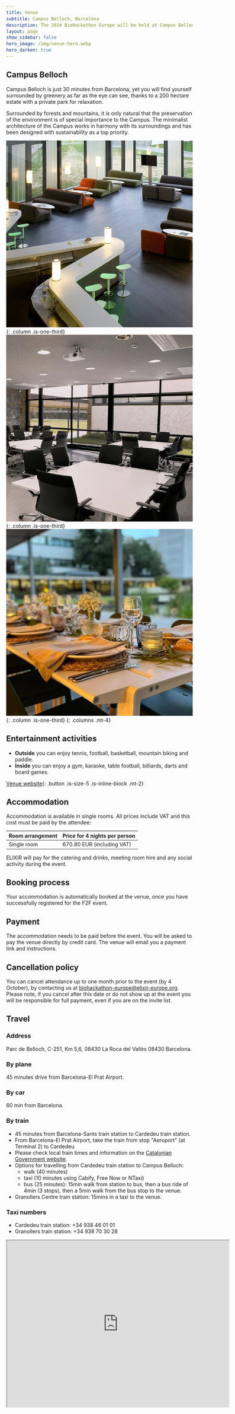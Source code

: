```yaml
---
title: Venue
subtitle: Campus Belloch, Barcelona
description: The 2024 BioHackathon Europe will be held at Campus Belloch, near Barcelona.
layout: page
show_sidebar: false
hero_image: /img/venue-hero.webp
hero_darken: true
---
```


## Campus Belloch
Campus Belloch is just 30 minutes from Barcelona, yet you will find yourself surrounded by greenery as far as the eye can see, thanks to a 200 hectare estate with a private park for relaxation.

Surrounded by forests and mountains, it is only natural that the preservation of the environment is of special importance to the Campus. The minimalist architecture of the Campus works in harmony with its surroundings and has been designed with sustainability as a top priority.

![Image](/img/venue-lounge.webp){: .column .is-one-third}
![Image](/img/venue-meeting-room.webp){: .column .is-one-third}
![Image](/img/venue-dinner.webp){: .column .is-one-third}
{: .columns .mt-4}

## Entertainment activities
 * **Outside** you can enjoy tennis, football, basketball, mountain biking and paddle.
 * **Inside** you can enjoy a gym, karaoke, table football, billiards, darts and board games.

[Venue website](https://www.chateauform.com/en/house/campus-belloch/){: .button .is-size-5 .is-inline-block .mt-2}

## Accommodation
Accommodation is available in single rooms. All prices include VAT and this cost must be paid by the attendee:

| Room arrangement    | Price for 4 nights per person |
| -------- | ------- |
| Single room	  | 670.80 EUR (including VAT)  |

ELIXIR will pay for the catering and drinks, meeting room hire and any social activity during the event. 

## Booking process
Your accommodation is automatically booked at the venue, once you have successfully registered for the F2F event.

## Payment
The accommodation needs to be paid before the event. You will be asked to pay the venue directly by credit card. The venue will email you a payment link and instructions.

## Cancellation policy
You can cancel attendance up to one month prior to the event (by 4 October), by contacting us at <biohackathon-europe@elixir-europe.org>. Please note, if you cancel after this date or do not show up at the event you will be responsible for full payment, even if you are on the invite list.

## Travel
### Address
Parc de Belloch, C-251, Km 5,6, 08430 La Roca del Vallès 08430 Barcelona.

### By plane
45 minutes drive from Barcelona-El Prat Airport.

### By car
60 min from Barcelona.

### By train
* 45 minutes from Barcelona-Sants train station to Cardedeu train station.
* From Barcelona-El Prat Airport, take the train from stop "Aeroport" (at Terminal 2) to Cardedeu.
* Please check local train times and information on the [Catalonian Government website](https://rodalies.gencat.cat/ca/horaris/).
* Options for travelling from Cardedeu train station to Campus Belloch: 
    * walk (40 minutes) 
    * taxi (10 minutes using Cabify, Free Now or NTaxi) 
    * bus (25 minutes): 15min walk from station to bus, then a bus ride of 4min (3 stops), then a 5min walk from the bus stop to the venue.
* Granollers Centre train station: 15mins in a taxi to the venue.

### Taxi numbers
   * Cardedeu train station: +34 938 46 01 01
   * Granollers train station: +34 938 70 30 28

<iframe src="https://www.google.com/maps/embed?pb=!1m18!1m12!1m3!1d2982.2770787316304!2d2.3365468154332802!3d41.62814197924271!2m3!1f0!2f0!3f0!3m2!1i1024!2i768!4f13.1!3m3!1m2!1s0x12a4c95ee837dc85%3A0x3fc97318fae2bb8a!2sBelloch%20Campus!5e0!3m2!1sen!2suk!4v1677059061828!5m2!1sen!2suk" width="600" height="450" style="border:1;" allowfullscreen="" loading="lazy" referrerpolicy="no-referrer-when-downgrade" class="mt-3"></iframe>